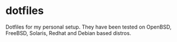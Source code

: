 dotfiles
========

Dotfiles for my personal setup. They have been tested on OpenBSD, FreeBSD, Solaris, Redhat and Debian based distros. 
